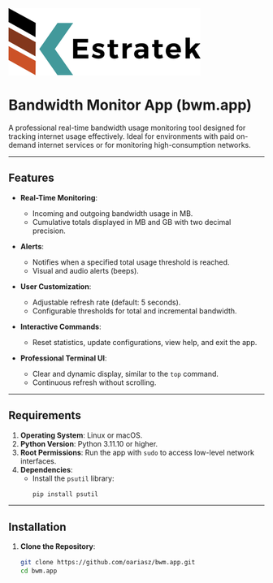![Logotipo](Logotipo%20PNG.png)

# **Bandwidth Monitor App (bwm.app)**

A professional real-time bandwidth usage monitoring tool designed for tracking internet usage effectively. Ideal for environments with paid on-demand internet services or for monitoring high-consumption networks.

---

## **Features**
- **Real-Time Monitoring**:
  - Incoming and outgoing bandwidth usage in MB.
  - Cumulative totals displayed in MB and GB with two decimal precision.

- **Alerts**:
  - Notifies when a specified total usage threshold is reached.
  - Visual and audio alerts (beeps).

- **User Customization**:
  - Adjustable refresh rate (default: 5 seconds).
  - Configurable thresholds for total and incremental bandwidth.

- **Interactive Commands**:
  - Reset statistics, update configurations, view help, and exit the app.

- **Professional Terminal UI**:
  - Clear and dynamic display, similar to the `top` command.
  - Continuous refresh without scrolling.

---

## **Requirements**
1. **Operating System**: Linux or macOS.
2. **Python Version**: Python 3.11.10 or higher.
3. **Root Permissions**: Run the app with `sudo` to access low-level network interfaces.
4. **Dependencies**:
   - Install the `psutil` library:
     ```bash
     pip install psutil
     ```

---

## **Installation**
1. **Clone the Repository**:
   ```bash
   git clone https://github.com/oariasz/bwm.app.git
   cd bwm.app
